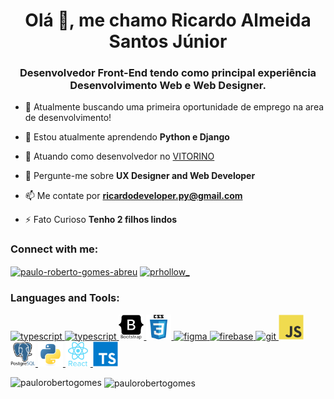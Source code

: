 <h1 align="center">Olá 👋, me chamo Ricardo Almeida Santos Júnior</h1>
<h3 align="center">Desenvolvedor Front-End tendo como principal experiência Desenvolvimento Web e Web Designer.</h3>

- 🔭 Atualmente buscando uma primeira oportunidade de emprego na area de desenvolvimento!

- 🌱 Estou atualmente aprendendo **Python e Django**

- 👯 Atuando como  desenvolvedor no [VITORINO](https://loja.vitorinotur.com.br/passeio/mundau-e-flecheiras-em-1-dia?gclid=CjwKCAjw_aemBhBLEiwAT98FMvENhxfYfXOeboFX4xNTsR4s5VpLGYYeilDFiA7arv9BaYyzWQLYCxoCBIsQAvD_BwE)

- 💬 Pergunte-me sobre **UX Designer and Web Developer**

- 📫 Me contate por **ricardodeveloper.py@gmail.com**

- ⚡ Fato Curioso **Tenho 2 filhos lindos**

<h3 align="left">Connect with me:</h3>
<p align="left">
<a href="https://www.linkedin.com/in/ricardo-junior-66a790276/" target="blank"><img align="center" src="https://raw.githubusercontent.com/rahuldkjain/github-profile-readme-generator/master/src/images/icons/Social/linked-in-alt.svg" alt="paulo-roberto-gomes-abreu" height="30" width="40" /></a>
<a href="https://www.instagram.com/ricardojunior_08/" target="blank"><img align="center" src="https://raw.githubusercontent.com/rahuldkjain/github-profile-readme-generator/master/src/images/icons/Social/instagram.svg" alt="prhollow_" height="30" width="40" /></a>
</p>

<h3 align="left">Languages and Tools:</h3>
<p align="left"><a href="https://www.djangoproject.com" target="_blank" rel="noreferrer"> <img src="https://static.djangoproject.com/img/logos/django-logo-negative.png" alt="typescript" width="40" height="40"/> </a> <a href="https://code.visualstudio.com" target="_blank" rel="noreferrer"> <img src="https://code.visualstudio.com/assets/images/code-stable.png" alt="typescript" width="40" height="40"/> </a> <a href="https://getbootstrap.com" target="_blank" rel="noreferrer"> <img src="https://raw.githubusercontent.com/devicons/devicon/master/icons/bootstrap/bootstrap-plain-wordmark.svg" alt="bootstrap" width="40" height="40"/> </a> <a href="https://www.w3schools.com/css/" target="_blank" rel="noreferrer"> <img src="https://raw.githubusercontent.com/devicons/devicon/master/icons/css3/css3-original-wordmark.svg" alt="css3" width="40" height="40"/> <a href="https://www.figma.com/" target="_blank" rel="noreferrer"> <img src="https://www.vectorlogo.zone/logos/figma/figma-icon.svg" alt="figma" width="40" height="40"/> </a> <a href="https://firebase.google.com/" target="_blank" rel="noreferrer"> <img src="https://www.vectorlogo.zone/logos/firebase/firebase-icon.svg" alt="firebase" width="40" height="40"/> </a> <a href="https://git-scm.com/" target="_blank" rel="noreferrer"> <img src="https://www.vectorlogo.zone/logos/git-scm/git-scm-icon.svg" alt="git" width="40" height="40"/> </a> <a href="https://developer.mozilla.org/en-US/docs/Web/JavaScript" target="_blank" rel="noreferrer"> <img src="https://raw.githubusercontent.com/devicons/devicon/master/icons/javascript/javascript-original.svg" alt="javascript" width="40" height="40"/> </a> <a href="https://www.postgresql.org" target="_blank" rel="noreferrer"> <img src="https://raw.githubusercontent.com/devicons/devicon/master/icons/postgresql/postgresql-original-wordmark.svg" alt="postgresql" width="40" height="40"/> </a> <a href="https://www.python.org" target="_blank" rel="noreferrer"> <img src="https://raw.githubusercontent.com/devicons/devicon/master/icons/python/python-original.svg" alt="python" width="40" height="40"/> </a>  <a href="https://reactjs.org/" target="_blank" rel="noreferrer"> <img src="https://raw.githubusercontent.com/devicons/devicon/master/icons/react/react-original-wordmark.svg" alt="react" width="40" height="40"/> </a> <a href="https://www.typescriptlang.org/" target="_blank" rel="noreferrer"> <img src="https://raw.githubusercontent.com/devicons/devicon/master/icons/typescript/typescript-original.svg" alt="typescript" width="40" height="40"/> </a> 
  

<p><img align="left" src="https://github-readme-stats.vercel.app/api/top-langs?username=paulorobertogomes&show_icons=true&theme=dark&locale=en&layout=compact" alt="paulorobertogomes" /></p>

<p>&nbsp;<img align="center" src="https://github-readme-stats.vercel.app/api?username=paulorobertogomes&show_icons=true&theme=dark&locale=en" alt="paulorobertogomes" /></p>


